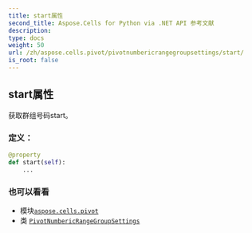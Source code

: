 ```yaml
---
title: start属性
second_title: Aspose.Cells for Python via .NET API 参考文献
description:
type: docs
weight: 50
url: /zh/aspose.cells.pivot/pivotnumbericrangegroupsettings/start/
is_root: false
---
```

## start属性

获取群组号码start。
### 定义：
```python
@property
def start(self):
    ...
```

### 也可以看看
* 模块[`aspose.cells.pivot`](../../)
* 类 [`PivotNumbericRangeGroupSettings`](/cells/python-net/zh/aspose.cells.pivot/pivotnumbericrangegroupsettings)
